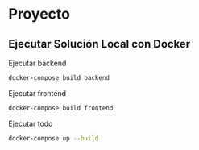 # Proyecto

## Ejecutar Solución Local con Docker

Ejecutar backend
```bash
docker-compose build backend
```

Ejecutar frontend
```bash
docker-compose build frontend
```

Ejecutar todo
```bash
docker-compose up --build
```